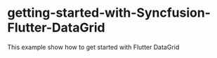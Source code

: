 # getting-started-with-Syncfusion-Flutter-DataGrid   
This example show how to get started with Flutter DataGrid
